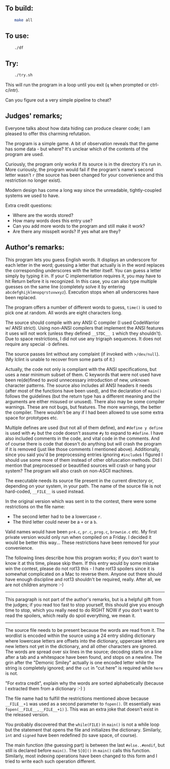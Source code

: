 ## To build:

```sh
    make all
```


## To use:

```sh
    ./df
```


## Try:

```sh
    ./try.sh
```

This will run the program in a loop until you exit (`q` when prompted or
ctrl-c/intr).

Can you figure out a very simple pipeline to cheat?


## Judges' remarks;

Everyone talks about how data hiding can produce clearer code; I am
pleased to offer this charming refutation.

The program is a simple game.  A bit of observation reveals that the
game has some data - but where?  It's unclear which of the contents of
the program are used.

Curiously, the program only works if its source is in the directory
it's run in.  More curiously, the program would fail if the program's
name's second letter wasn't `r` (the source has been changed for your
convenience and this restriction no longer exist).

Modern design has come a long way since the unreadable, tightly-coupled
systems we used to have.

Extra credit questions:

- Where are the words stored?
- How many words does this entry use?
- Can you add more words to the program and still make it work?
- Are there any misspelt words? If yes what are they?


## Author's remarks:

This program lets you guess English words. It displays an underscore
for each letter in the word; guessing a letter that actually is in
the word replaces the corresponding underscores with the letter
itself. You can guess a letter simply by typing it in. If your C
implementation requires it, you may have to hit Return before it
is recognized.  In this case, you can also type multiple guesses
on the same line (completely solve it by entering
`abcdefghijklmnopqrstuvwxyz`). Execution stops when all underscores
have been replaced.

The program offers a number of different words to guess, `time()` is
used to pick one at random. All words are eight characters long.

The source should compile with any ANSI C compiler (I used CodeWarrior
w/ ANSI strict).  Using non-ANSI compilers that implement the ANSI
features it uses will not work (unless they defined `__STDC__ 1`
which they shouldn't). Due to space restrictions, I did not use
any trigraph sequences.  It does not require any special `-D` defines.

The source passes lint without any complaint (if invoked with
`>/dev/null`). (My lclint is unable to recover from some parts of it.)

Actually, the code not only is compliant with the ANSI specifications, but uses
a near minimum subset of them. C keywords that were not used have been
re(de)fined to avoid unnecessary introduction of new, unknown character
patterns. The source also includes all ANSI headers it needs (after most of the
functions have been used), and the declaration of `main()` follows the
guidelines (but the return type has a different meaning and the arguments are
either misused or unused).  There also may be some compiler warnings. These are
not bugs, but features. The more warnings, the better the compiler.  There
wouldn't be any if I had been allowed to use some extra space for prototypes
etc.

Multiple defines are used (but not all of them define), and `#define
y define` is used with `#y` but the code doesn't assume `#y` to expand
to `#define`. I have also included comments in the code, and vital
code in the comments. And of course there is code that doesn't do
anything but will crash the program if it is removed (just like
those comments I mentioned above). Additionally, since you said
you'd be preprocessing entries ignoring `#include`s I figured I should
use some more of them instead of other obfuscation methods.  Did
I mention that preprocessed or beautified sources will crash or
hang your system? The program will also crash on non-ASCII machines.

The executable needs its source file present in the current directory
or, depending on your system, in your path. The name of the source
file is not hard-coded, `__FILE__` is used instead.

In the original version which was sent in to the contest, there were
some restrictions on the file name:

- The second letter had to be a lowercase `r`.
- The third letter could never be a `+` or a `b`.

Valid names would have been `pr4.c`, `pr.c`, `prog.c`, `brownie.c` etc.
My first private version would only run when compiled on a Friday.
I decided it would be better this way...
These restrictions have been removed for your convenience.

The following lines describe how this program works; if you don't
want to know it at this time, please skip them. If this entry would
by some mistake win the contest, please do not rot13 this - I hate
rot13 spoilers since it is somewhat complicated on a Mac to
reverse them. Anyone out there should have enough discipline and
rot13 shouldn't be required, really. After all, we are not children
anymore :-)

---

This paragraph is not part of the author's remarks, but is a helpful
gift from the judges; if you read too fast to stop yourself, this should
give you enough time to stop, which you really need to do RIGHT NOW if
you don't want to read the spoilers, which really do spoil everything,
we mean it.

---

The source file needs to be present because the words are read from
it. The wordlist is encoded within the source using a 24 entry
sliding dictionary where lowercase letters are offsets into the
dictionary, uppercase letters are new letters not yet in the
dictionary, and all other characters are ignored. The words are
spread over six lines in the source; decoding starts on a line
after a tab and a whitespace have been found, and stops on a newline.
The grin after the "Demonic Smiley" actually is one encoded letter
while the string is completely ignored; and the `cut` in "cut here"
is required while `here` is not.

"For extra credit", explain why the words are sorted alphabetically
(because I extracted them from a dictionary :-) )

The file name had to fulfill the restrictions mentioned above
because `__FILE__+1` was used as a second parameter to `fopen()`. (It
essentially was `fopen(__FILE__,__FILE__+1)` ). This was an extra joke
that doesn't exist in the released version.

You probably discovered that the `while(FILE)` in `main()` is not a while loop
but the statement that opens the file and initializes the dictionary.
Similarly, `int` and `signed` have been redefined (to save space, of course).

The main function (the guessing part) is between the last `#else..#endif`,
but still is declared before `main()`. The `5[O]()` in `main()` calls
this function.  Similarly, most indexing operations have been
changed to this form and I tried to write each such operation
different.


<!--

    Copyright © 1984-2024 by Landon Curt Noll. All Rights Reserved.

    You are free to share and adapt this file under the terms of this license:

	Creative Commons Attribution-ShareAlike 4.0 International (CC BY-SA 4.0)

    For more information, see:

	https://creativecommons.org/licenses/by-sa/4.0/

-->
